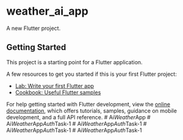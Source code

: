 # weather_ai_app

A new Flutter project.

## Getting Started

This project is a starting point for a Flutter application.

A few resources to get you started if this is your first Flutter project:

- [Lab: Write your first Flutter app](https://docs.flutter.dev/get-started/codelab)
- [Cookbook: Useful Flutter samples](https://docs.flutter.dev/cookbook)

For help getting started with Flutter development, view the
[online documentation](https://docs.flutter.dev/), which offers tutorials,
samples, guidance on mobile development, and a full API reference.
#   A i _ W e a t h e r _ A p p  
 #   A i _ W e a t h e r _ A p p _ A u t h _ T a s k - 1  
 #   A i _ W e a t h e r _ A p p _ A u t h _ T a s k - 1  
 #   A i _ W e a t h e r _ A p p _ A u t h _ T a s k - 1  
 #   A i _ W e a t h e r _ A p p _ A u t h _ T a s k - 1  
 